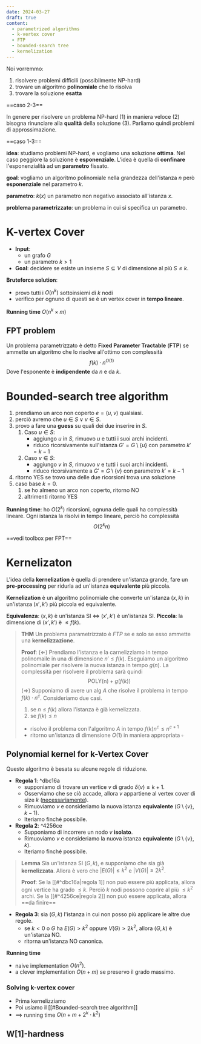 ```yaml
---
date: 2024-03-27
draft: true
content:
  - parametrized algorithms
  - k-vertex cover
  - FTP
  - bounded-search tree
  - kernelization
---
```


Noi vorremmo:
1. risolvere problemi difficili (possibilmente NP-hard)
2. trovare un algoritmo **polinomiale** che lo risolva
3. trovare la soluzione **esatta**

==caso 2-3==

In genere per risolvere un problema NP-hard (1) in maniera veloce (2) bisogna rinunciare alla **qualità** della soluzione (3).
Parliamo quindi problemi di approssimazione.


==caso 1-3==

**idea**: studiamo problemi NP-hard, e vogliamo una soluzione **ottima**. Nel caso peggiore la soluzione è **esponenziale**. L'idea è quella di **confinare** l'esponenzialità ad un **parametro** fissato.

**goal**: vogliamo un algoritmo polinomiale nella grandezza dell'istanza $n$ però **esponenziale** nel parametro $k$.

**parametro**: $k(x)$ un parametro non negativo associato all'istanza $x$.

**problema parametrizzato**: un problema in cui si specifica un parametro.

# K-vertex Cover
- **Input**:
	- un grafo $G$
	- un parametro $k > 1$
- **Goal**: decidere se esiste un insieme $S \subseteq V$ di dimensione al più $S \leq k$.

**Bruteforce solution**:
- provo tutti i $O(n^k)$ sottoinsiemi di $k$ nodi
- verifico per ognuno di questi se è un vertex cover in **tempo lineare**.

**Running time** $O(n^k \times m)$

## FPT problem
Un problema parametrizzato è detto **Fixed Parameter Tractable** (**FTP**) se ammette un algoritmo che lo risolve all'ottimo con complessità $$f(k) \cdot n^{O(1)}$$
Dove l'esponente è **indipendente** da $n$ e da $k$.

# Bounded-search tree algorithm

1. prendiamo un arco non coperto $e = (u,v)$ qualsiasi.
2. perciò avremo che $u \in S \lor v \in S$.
3. provo a fare una **guess** su quali dei due inserire in $S$.
	1. Caso $u \in S$:
		- aggiungo $u$ in $S$, rimuovo $u$ e tutti i suoi archi incidenti.
		- riduco ricorsivamente sull'istanza $G' = G \setminus \lbrace u \rbrace$ con parametro $k' = k-1$
	2. Caso $v \in S$:
		- aggiungo $v$ in $S$, rimuovo $v$ e tutti i suoi archi incidenti.
		- riduco ricorsivamente a $G' = G \setminus \lbrace v \rbrace$ con parametro $k' = k-1$
4. ritorno YES se trovo una delle due ricorsioni trova una soluzione
5. caso base $k = 0$.
	1. se ho almeno un arco non coperto, ritorno NO
	2. altrimenti ritorno YES

**Running time**: ho $O(2^k)$ ricorsioni, ognuna delle quali ha complessità lineare. Ogni istanza la risolvi in tempo lineare, perciò ho complessità $$O(2^k n)$$

==vedi toolbox per FPT==


# Kernelizaton
L'idea della **kernelization** è quella di prendere un'istanza grande, fare un **pre-processing** per ridurla ad un'istanza **equivalente** più piccola.

**Kernelization** è un algoritmo polinomiale che converte un'istanza $(x,k)$ in un'istanza $(x',k')$ più piccola ed equivalente.

**Equivalenza**: $(x,k)$ è un'istanza SI $\iff$ $(x',k')$ è un'istanza SI.
**Piccola**: la dimensione di $(x',k')$ è $\leq f(k)$.


> **THM** Un problema parametrizzato è $FTP$ se e solo se esso ammette una **kernelizzazione**.
> 
> **Proof**:
> $(\Leftarrow)$
> Prendiamo l'istanza e la carnelizziamo in tempo polinomaile in una di dimensione $n' \leq f(k)$.
> Eseguiamo un algoritmo polinomiale per risolvere la nuova istanza in tempo $g(n)$.
> La complessità per risolvere il problema sarà quindi $$\text{POLY(n)} + g(f(k))$$
> $(\Rightarrow)$
> Supponiamo di avere un alg $A$ che risolve il problema in tempo $f(k) \cdot n^c$.
> Consideriamo due casi.
> 
> 1. se $n \leq f(k)$ allora l'istanza è già kernelizzata.
> 2. se $f(k) \leq n$
> 	- risolvo il problema con l'algoritmo $A$ in tempo $f(k)n^c \leq n^{c+1}$
> 	- ritorno un'istanza di dimensione $O(1)$ in maniera appropriata $\square$


## Polynomial kernel for k-Vertex Cover
Questo algoritmo è besata su alcune regole di riduzione.

- **Regola 1**: ^dbc16a
	- supponiamo di trovare un vertice $v$ di grado $\delta(v) \geq k+1$.
	- Osserviamo che se ciò accade, allora $v$ appartiene al vertex cover di size $k$ (<u>necessariamente</u>).
	- Rimuoviamo $v$ e consideriamo la nuova istanza **equivalente** $(G \setminus \lbrace v \rbrace, k-1)$.
	- Iteriamo finché possibile.
- **Regola 2**: ^4256ce
	- Supponiamo di incorrere un nodo $v$ **isolato**.
	- Rimuoviamo $v$ e consideriamo la nuova istanza **equivalente** $(G \setminus \lbrace v \rbrace, k)$.
	- Iteriamo finché possibile.

> **Lemma** Sia un'istanza SI $(G,k)$, e supponiamo che sia già **kernelizzata**. Allora è vero che $\vert E(G) \vert \leq k^2$ e $\vert V(G) \vert \leq 2k^2$.
> 
> **Proof**:
> Se la [[#^dbc16a|regola 1]] non può essere più applicata, allora ogni vertice ha grado $\leq k$. Perciò $k$ nodi possono coprire al più $\leq k^2$ archi.
> Se la [[#^4256ce|regola 2]] non può essere applicata, allora ==da finire==


- **Regola 3**: sia $(G,k)$ l'istanza in cui non posso più applicare le altre due regole.
	- se $k < 0$ o $G$ ha $E(G) > k^2$ oppure $V(G) > 2k^2$, allora $(G,k)$ è un'istanza NO.
	- ritorna un'istanza NO canonica.

**Running time**
- naive implementation $O(n^2)$.
- a clever implementation $O(n+m)$ se preservo il grado massimo.

### Solving k-vertex cover
- Prima kernelizziamo
- Poi usiamo il [[#Bounded-search tree algorithm]]
- $\implies$ running time $O(n + m + 2^k \cdot k^2)$

## W\[1\]-hardness